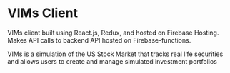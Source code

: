 # VIMs Client

VIMs client built using React.js, Redux, and hosted on Firebase Hosting. Makes API calls to backend API hosted on Firebase-functions.
&nbsp;

VIMs is a simulation of the US Stock Market that tracks real life securities and allows users to create and manage simulated investment portfolios
